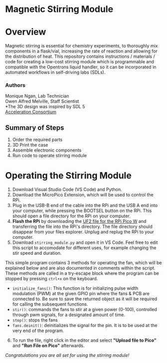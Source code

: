 # Magnetic Stirring Module
# Overview
Magnetic stirring is essential for chemistry experiments, to thoroughly mix components in a flask/vial, increasing the rate of reaction and allowing for the distribution of heat. This repository contains instructions / materials / code for creating a low-cost stirring module which is programmable and compatible with the Opentrons liquid handler, so it can be incorporated in automated workflows in self-driving labs (SDLs).


### Authors
Monique Ngan, Lab Technician \
Owen Alfred Melville, Staff Scientist\
*The 3D design was inspired by SDL 5 \
[Acceleration Consortium](https://acceleration.utoronto.ca/)

## Summary of Steps
1. Order the required parts 
2. 3D Print the case
3. Assemble electronic components
4. Run code to operate stirring module

<!---
## Tools Required For this Project
- [Soldering Iron (for electrical connections)](https://www.amazon.ca/Weller-Soldering-Station-WLACCBSH-02-Silicone/dp/B08MC4HVTR?th=1)
- [Heat Gun (for heat-shrink electrical connections)](https://www.amazon.ca/Mini-Heat-Shrink-Gun-Dual-Temp-dp-B09TYM45BH/dp/B09TYM45BH/ref=dp_ob_title_hi)
- [Wire cutters](https://www.amazon.ca/BOOSDEN-Crafting-Spring-Loaded-Plastics-Clippers/dp/B08ZCHYGN7/?th=1)
- [3D printer](https://ca.store.bambulab.com/products/p1s?srsltid=AfmBOorLX7Ki2ZaYaFx6AWRBcr8wJq_0mTlmHkm-IWXz0sfFRXeNtMNX)

## Required skills
- Soldering
- Basic Python Coding

# Step 1: Order Required Parts
These are the materials required for the stirring module. Currently, the case holds 6 fans with magnets attached, which will make the stir bar within the vial turn. However, the design may be changed to accommodate for a different number of fans (of potentially different size). 

| Item | Supplier | Part Number | Number | Cost (USD) | Total Cost (USD) |
| ---- | ----| ----| ----| ----| ----|
| [Raspberry Pi Pico](https://www.pishop.ca/product/raspberry-pi-pico-wh-pre-soldered-headers/) | PiShop | 402-1 | 1 | 9.80 | 9.80 |
| [Raspberry Pi Grove Shield](https://www.digikey.ca/en/products/detail/seeed-technology-co-ltd/103100142/13688265?s=N4IgTCBcDaIIwFYCcB2AtHADAZi5uALGGgHIAiIAugL5A) | DigiKey | 1597-103100142-ND | 1 | 6.32 | 6.32 |
| [25mm x 25mm Square Fan](https://www.digikey.ca/en/products/detail/sunon-fans/MF25100V1-1000U-A99/7805269) | DigiKey | 259-1830-ND | 6 | 14.37 | 86.22 |
| [Barrel Power Connector](https://www.digikey.ca/en/products/detail/same-sky-formerly-cui-devices/PJ-102AH/408448) | DigiKey | CP-102AH-ND | 1 | 1.50 | 1.50 |
| [5V Barrel Power Supply](https://www.digikey.ca/en/products/detail/tri-mag-llc/L6R06H-050/7682614) | DigiKey | 364-1251-ND | 1 | 7.80 | 7.80 |
| [NPN Transistor](https://www.digikey.ca/en/products/detail/nexperia-usa-inc/PZT2222A-115/1158011?s=N4IgTCBcDaIIwHYwILQBYwFYwrigBAHIAiIAugL5A) | DigiKey | 1727-4252-1-ND | 1 | 0.57 | 0.57 |
| [USB A to Micro B Cable](https://www.digikey.com/en/products/detail/cvilux-usa/DH-20M50056/13177301) | DigiKey | DH-20M50056 | 1 | 2.08 | 2.08 |
| [**5V Diode INSERT LINK**]() | DigiKey | DH-20M50056 | 1 | 2.08 | 2.08 |

### Materials Required - Kits
These materials come in kits, so you may not need them if you already have similar materials. They can be used for multiple reactors or other projects.
| Item | Supplier | Cost (CAD) | Total Cost (CAD) |
| ---- | ----| ----| ----|
| [PCB Boards](https://www.amazon.ca/BOJACK-6-Prototype-Soldering-Compatible-Arduino/dp/B091PZQ4W7/) | Amazon Canada | 21.99 | 21.99 |
| [Metal Magnets](https://www.amazon.ca/Magnets-Refrigertor-Whiteboard-Durable-Multi-Use/dp/B07BJFD6FL/?th=1) | Amazon Canada | 9.99 | 9.99 |
| [Resistors](https://www.amazon.ca/Resistor-Assorted-Resistors-Assortment-Experiments/dp/B07L851T3V/?th=1) | Amazon Canada | 16.99 | 16.99 |
| [Solder Seal Connectors](https://www.amazon.ca/Kuject-Connectors-Waterproof-Electrical-Automotive/dp/B073RMRCC3/?th=1) | Amazon Canada | 16.99 | 16.99 |


### Generic Materials Required
- Solder
- Wires (at least Red & Black)
- Filament for 3D Printing ([PLA](https://ca.store.bambulab.com/products/pla-basic-filament?gad_source=1&gclid=Cj0KCQjwpP63BhDYARIsAOQkATYc5jM-nciSOOw8pbxHA_WIkh3n5OJYfMMvQm4q8-BjsxyQY5-RIlQaAhdqEALw_wcB), [PETG](https://ca.store.bambulab.com/collections/petg/products/petg-hf))
- Double sided tape / super glue

## Photo of Materials
**INSERT PHOTO!**

# Step 2: 3D Print the stirring module casing and electronics casing.
In this repo, you can find `.stl` which are 3D printing files for the casing of the stirring module and the electronics case which holds and organizes the Raspberry Pi & PCB.
| File Name | Purpose | Filament | Printing Considerations |
| ---- | ----| ----| ----|
| Stirring Module Base.stl | Holds the fans used for stirring | PLA | Print with normal supports.|
| Stirring Module Lid.stl | Holds the vials on top of fans | PLA | Print with the cylinders for the vials facing downwards, with normal supports.|
**INSERT DETAILS FOR ELECTRONIC CASING!**

# Step 3: Assemble Components
## 3a: Assemble the PCB Board
**Parts Required**
- PCB board from Kit (60x40 mm)
- Wires x4
- 1x 1000 Ohm resistor
- 1x 5.6 Ohm resistor
- 1x 390 Ohm resistor
- 1x NPN Transistor
- 1x Power Barrel Connector
- 2x Shrink Heat Connector

**Steps**
The following written instructions will give a description of the circuit diagram. If you are familiar with electronics, feel free to just solder the circuit diagram. 

1. Mount the power connector in the top left corner of the PCB and solder in a 1000 Ohm resistor between the power and ground sides. This creates a power port, where the pin that is at the back of the barrel connector is your +5V pin, and the pin closer to the opening is the ground.
   
2. The GPIO ground pin wire can be a bare wire or a wire with an open pin. Solder in one end of the wire into the PCB in series between the ground of the barrel connector and the resistor. (See diagram). This wire will be connected to the RPi Grove in a later step.

3. For the NPN transistor, the drawing below shows the schematic (with the trapezoidal part that stick out facing forward). Pin 1 (base) goes to the 390 Ohm resistor that eventually goes to the RPi GPIO pin. This controls the amount of power going into fan through pulse width modulation, allowing the control of the speed of stirring. Pin 2 (collector) goes towards the fans and power supply. Pin 3 (emitter) goes to ground.

4. Similar to the GPIO ground pin, one end of the short wire (bare or with open pin) is soldered in series with the 330 Ohm resistor and the emitter pin from the transistor.
   
5. For the diode, orient it so the silver bar (which indiciates the cathode) points towards the +5V side of the current going into the fan. The diode is used to protect the circuit from the reverse flow of voltage after the fan is turned off, as rotational motors create a magnetic and thus energetic field which can flow in the opposite direction of the current, damaging the circuit. This way, it will flow back into the fan, using up the energy.

6. For the wires that connect to the fan, solder in black and red wire (for the ground and + terminals respectively). We will use to connect these to the amalgamated fan wires in step 3c.

## 3b: Connecting PCB to Fans
1. Place the Fans into the slots in the base piece of the casing. Thread the wires through the hole at the bottom of the slot and collect the wires of the fans in the row at one end of the case.
2. Combine all the black wires (ground) together by twisting the exposed wires together securely. You should have the same number of black wires and the number of fans. Repeat this step for all the red wires.
3. Use the heat shrink connector to solder together the amalgamated black wires with the black wire from the PCB. Repeat for the red wire.

## 3c: Assemble PCB & Raspberry Pi
The last step to setting up is connecting the GPIO wires into the Raspberry Pi. The electronic casing (optional) can be printed and used to organize the wires in the project. Slide the side module with the central square unit.
1. Place the Raspberry Pi on the Rasperry Pi Grove Shield. Optionally place the grove shield and PCB into the electronic casing.
2. Connect the Rpi GPIO Pin 0 to the slot that says "GP0" on the RPi Grove shield. If using the electronic casing, thread through one of the honeycombs in the side panel.
3. Connect the Rpi Ground Pin to any slot that says "GND" on the RPi Grove shield.

## 3d: Assemble Electronics Casing (Optional)
Finally, insert the side panels into the side module and the lids to complete the assembly of the electronics.

-->
# Operating the Stirring Module
1. Download Visual Studio Code (VS Code) and Python.
2. Download the MicroPico Extension, which will be used to control the RPi.
3. Plug in the USB-B end of the cable into the RPi and the USB A end into your computer, while pressing the BOOTSEL button on the RPi. This should open a file directory for the RPi on your computer.
4. **Flash the RPi** by downloading the [UF2 file for the RPi Pico W](https://www.raspberrypi.com/documentation/microcontrollers/micropython.html) and transferring the file into the RPi's directory. The file directory should disappear from your files explorer. Unplug and replug the RPi to your computer.
5. Download `stirring_module.py` and open it in VS Code. Feel free to edit this script to accomodate for different uses, for example changing the stir speed and duration. 

This simple program contains 3 methods for operating the fan, which will be explained below and are also documented in comments within the script. These methods are called in a try-escape block where the program can be stopped by pressing `ctrl+x` on the keyboard. 
- `initialize_fans()`: This function is for initializing pulse width modulation (PWM) at the given GPIO pin where the fans & PCB are connected to. Be sure to save the returned object as it will be required for calling the subsequent functions.
- `stir()`: commands the fans to stir at a given power (0-100), controlled through pwm signals, for a designated amount of time.
- `stop()`: stops the fans
- `fans.deinit()`: deinitializes the signal for the pin. It is to be used at the very end of the program.

6. To run the file, right click in the editor and select **"Upload file to Pico"** and **"Run File on Pico"** afterwards.

*Congratulations you are all set for using the stirring module!*












